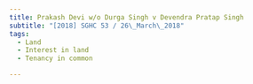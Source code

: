 ```yaml
---
title: Prakash Devi w/o Durga Singh v Devendra Pratap Singh 
subtitle: "[2018] SGHC 53 / 26\_March\_2018"
tags:
  - Land
  - Interest in land
  - Tenancy in common

---
```


